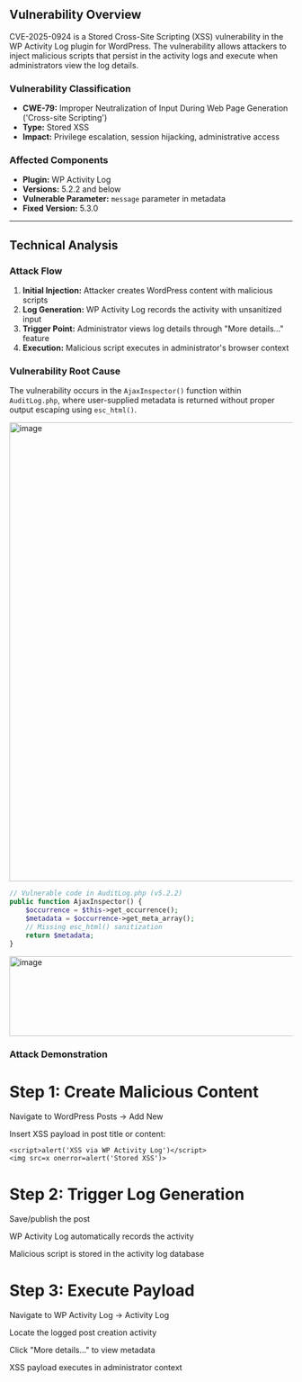 ## Vulnerability Overview

CVE-2025-0924 is a Stored Cross-Site Scripting (XSS) vulnerability in the WP Activity Log plugin for WordPress. The vulnerability allows attackers to inject malicious scripts that persist in the activity logs and execute when administrators view the log details.

### Vulnerability Classification
- **CWE-79:** Improper Neutralization of Input During Web Page Generation ('Cross-site Scripting')
- **Type:** Stored XSS
- **Impact:** Privilege escalation, session hijacking, administrative access

### Affected Components
- **Plugin:** WP Activity Log
- **Versions:** 5.2.2 and below
- **Vulnerable Parameter:** `message` parameter in metadata
- **Fixed Version:** 5.3.0

---

## Technical Analysis

### Attack Flow
1. **Initial Injection:** Attacker creates WordPress content with malicious scripts
2. **Log Generation:** WP Activity Log records the activity with unsanitized input
3. **Trigger Point:** Administrator views log details through "More details..." feature
4. **Execution:** Malicious script executes in administrator's browser context

### Vulnerability Root Cause
The vulnerability occurs in the `AjaxInspector()` function within `AuditLog.php`, where user-supplied metadata is returned without proper output escaping using `esc_html()`.

<img width="1110" height="816" alt="image" src="https://github.com/user-attachments/assets/3123632b-908a-45c5-9aad-dd4441acfc30" />

```php
// Vulnerable code in AuditLog.php (v5.2.2)
public function AjaxInspector() {
    $occurrence = $this->get_occurrence();
    $metadata = $occurrence->get_meta_array();
    // Missing esc_html() sanitization
    return $metadata;
}
```
<img width="1161" height="142" alt="image" src="https://github.com/user-attachments/assets/4252bc54-a7a4-419f-8ab8-8d252883656d" />

### Attack Demonstration
# Step 1: Create Malicious Content
Navigate to WordPress Posts → Add New

Insert XSS payload in post title or content:

```
<script>alert('XSS via WP Activity Log')</script>
<img src=x onerror=alert('Stored XSS')>
```
# Step 2: Trigger Log Generation
Save/publish the post

WP Activity Log automatically records the activity

Malicious script is stored in the activity log database

# Step 3: Execute Payload
Navigate to WP Activity Log → Activity Log

Locate the logged post creation activity

Click "More details..." to view metadata

XSS payload executes in administrator context

